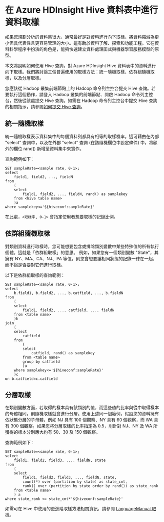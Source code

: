 <properties 
	pageTitle="在 Azure HDInsight Hive 資料表中進行資料取樣 | Azure" 
	description="在 Azure HDInsight Hive 資料表中進行資料向下取樣" 
	metaKeywords="" 
	services="machine-learning" 
	solutions="" 
	documentationCenter="" 
	authors="hangzh-msft" 
	manager="jacob.spoelstra" 
	editor="cgronlun"  />

<tags 
	ms.service="machine-learning" 
	ms.workload="data-services" 
	ms.tgt_pltfrm="na" 
	ms.devlang="na" 
	ms.topic="article" 
	ms.date="03/16/2015" 
	ms.author="hangzh;bradsev" />

# 在 Azure HDInsight Hive 資料表中進行資料取樣 

如果您規劃分析的資料集很大，通常最好是對資料進行向下取樣，將資料縮減為更小但具代表性且更容易管理的大小。這有助於資料了解、探索和功能工程。它在資料科學程序中扮演的角色是，能夠快速建立資料處理函式與機器學習服務模型的原型。

本文將說明如何使用 Hive 查詢，對 Azure HDInsight Hive 資料表中的資料進行向下取樣。我們將討論三個普遍使用的取樣方法：統一隨機取樣、依群組隨機取樣，以及分層取樣。

您應該從 Hadoop 叢集前端節點上的 Hadoop 命令列主控台提交 Hive 查詢。若要執行這個動作，請登入 Hadoop 叢集的前端節點、開啟 Hadoop 命令列主控台，然後從該處提交 Hive 查詢。如需在 Hadoop 命令列主控台中提交 Hive 查詢的相關指示，請參閱[如何提交 Hive 查詢](machine-learning-data-science-process-hive-tables.md#submit)。 

## <a name="uniform"></a> 統一隨機取樣 ##
統一隨機取樣表示資料集中的每個資料列都具有相等的取樣機率。這可藉由在內部 "select" 查詢中，以及在外部 "select" 查詢 (在該隨機欄位中設定條件) 中，將額外的欄位 rand() 新增至資料集中來實作。 

查詢範例如下：

	SET sampleRate=<sample rate, 0-1>;
	select
		field1, field2, ..., fieldN
	from
		(
		select
			field1, field2, ..., fieldN, rand() as samplekey 
		from <hive table name>
		)a
	where samplekey<='${hiveconf:sampleRate}'

在此處，`<取樣率, 0-1>` 會指定使用者想要取樣的記錄比例。 

## <a name="group"></a> 依群組隨機取樣 ##

對類別資料進行取樣時，您可能想要包含或排除類別變數中某些特殊值的所有執行個體。這就是「依群組取樣」的意思。
例如，如果您有一個類別變數 "State"，其擁有 NY、MA、CA、NJ、PA 等值，則您會想要讓相同狀態的記錄一律在一起，而不論是否要對它們進行取樣。 

以下是依群組取樣的查詢範例：

	SET sampleRate=<sample rate, 0-1>;
    select 
		b.field1, b.field2, ..., b.catfield, ..., b.fieldN
	from
		(
		select 
			field1, field2, ..., catfield, ..., fieldN
		from <table name>
		)b
	join
		(
		select
			catfield
		from
			(
			select 
				catfield, rand() as samplekey
			from <table name>
			group by catfield
			)a
		where samplekey<='${hiveconf:sampleRate}'
		)c
	on b.catfield=c.catfield

## <a name="stratified"></a>分層取樣

在類別變數方面，若取得的樣本具有該類別的值，而這些值的比率與從中取得樣本的母體相同，則隨機取樣就會進行分層。使用上述同一個範例，假設您的資料擁有依狀態分層的子母體，例如 NJ 具有 100 個觀察、NY 具有 60 個觀察，而 WA 具有 300 個觀察。如果您將分層取樣的比率指定為 0.5，則針對 NJ、NY 及 WA 所獲得的樣本分別應大約有 50、30 及 150 個觀察。

查詢範例如下：

	SET sampleRate=<sample rate, 0-1>;
    select 
		field1, field2, field3, ..., fieldN, state 
	from
		(
		select 
			field1, field2, field3, ..., fieldN, state,
			count(*) over (partition by state) as state_cnt, 
      		rank() over (partition by state order by rand()) as state_rank
      	from <table name>
		) a 
	where state_rank <= state_cnt*'${hiveconf:sampleRate}'


如需可在 Hive 中使用的更進階取樣方法相關資訊，請參閱 [LanguageManual 取樣](https://cwiki.apache.org/confluence/display/Hive/LanguageManual+Sampling)。

<!--HONumber=49--> 